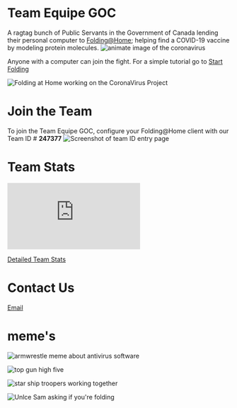   

# Team Equipe GOC
A ragtag bunch of Public Servants in the Government of Canada lending their personal computer to [Folding@Home](https://foldingathome.org/); helping find a COVID-19 vaccine by modeling protein molecules. 
![animate image of the coronavirus](https://media.giphy.com/media/dVuyBgq2z5gVBkFtDc/source.gif)

Anyone with a computer can join the fight. For a simple tutorial go to [Start Folding](https://foldingathome.org/start-folding/)


![Folding at Home working on the CoronaVirus Project](https://i.imgur.com/5dPmskh.png)


# Join the Team
To join the Team Equipe GOC, configure your Folding@Home client with our Team ID # **247377**
![Screenshot of team ID entry page](https://i.imgur.com/wZLIBRW.png)

# Team Stats
![team stats graph](https://folding.extremeoverclocking.com/graphs/production_day.php?s=&t=247377 "Team Stats ")

[Detailed Team Stats](https://stats.foldingathome.org/team/247377)

# Contact Us
[Email](mailto:teamequipegoc@gmail.com)



# meme's
![armwrestle meme about antivirus software](https://pbs.twimg.com/media/EVqQFEnWsAACR34?format=jpg&name=900x900)

![top gun high five](https://media.giphy.com/media/Zj4XpvDoLQUve/source.gif)

![star ship troopers working together](https://media.giphy.com/media/YYfEjWVqZ6NDG/source.gif)

![Unlce Sam asking if you're folding](https://i.imgur.com/4cdVyaY.png)
